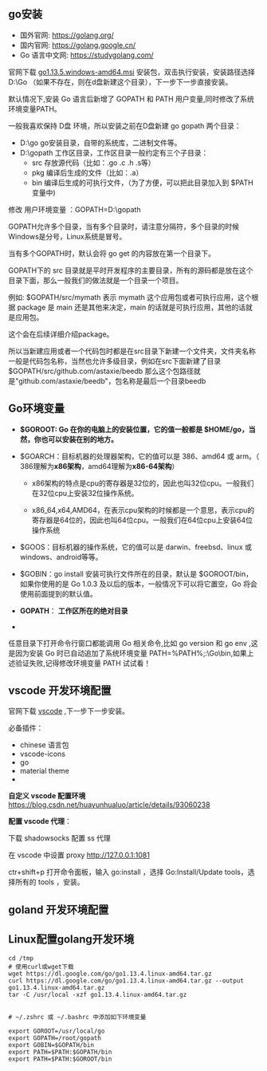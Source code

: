 ## go安装

- 国外官网: https://golang.org/ 
- 国内官网: https://golang.google.cn/ 
- Go 语言中文网: https://studygolang.com/

官网下载 [go1.13.5.windows-amd64.msi](https://dl.google.com/go/go1.13.5.windows-amd64.msi) 安装包，双击执行安装，安装路径选择 D:\Go （如果不存在，则在d盘新建这个目录），下一步下一步直接安装。

默认情况下,安装 Go 语言后新增了 GOPATH 和 PATH 用户变量,同时修改了系统环境变量PATH。

一般我喜欢保持 D盘 环境，所以安装之前在D盘新建 go  gopath 两个目录：

- D:\go             go安装目录，自带的系统库，二进制文件等。
- D:\gopath    工作区目录，工作区目录一般约定有三个子目录：
  -  src 存放源代码（比如：.go .c .h .s等）   
  -  pkg 编译后生成的文件（比如：.a）   
  -  bin 编译后生成的可执行文件，（为了方便，可以把此目录加入到 $PATH 变量中)

修改 用户环境变量 ：GOPATH=D:\gopath

GOPATH允许多个目录，当有多个目录时，请注意分隔符，多个目录的时候Windows是分号，Linux系统是冒号。

当有多个GOPATH时，默认会将 go get 的内容放在第一个目录下。

GOPATH下的 src 目录就是平时开发程序的主要目录，所有的源码都是放在这个目录下面，那么一般我们的做法就是一个目录一个项目。

例如: $GOPATH/src/mymath 表示 mymath 这个应用包或者可执行应用，这个根据 package 是 main 还是其他来决定，main 的话就是可执行应用，其他的话就是应用包。

这个会在后续详细介绍package。

所以当新建应用或者一个代码包时都是在src目录下新建一个文件夹，文件夹名称一般是代码包名称，当然也允许多级目录，例如在src下面新建了目录$GOPATH/src/github.com/astaxie/beedb 那么这个包路径就是"github.com/astaxie/beedb"，包名称是最后一个目录beedb



## Go环境变量



- **$GOROOT:  Go 在你的电脑上的安装位置，它的值一般都是 $HOME/go，当然，你也可以安装在别的地方。**
- $GOARCH：目标机器的处理器架构，它的值可以是 386、amd64 或 arm。（ 386理解为**x86架构**，amd64理解为**x86-64架构**）

  - x86架构的特点是cpu的寄存器是32位的，因此也叫32位cpu。一般我们在32位cpu上安装32位操作系统。

  - x86_64,x64,AMD64，在表示cpu架构的时候都是一个意思，表示cpu的寄存器是64位的，因此也叫64位cpu。一般我们在64位cpu上安装64位操作系统
- $GOOS：目标机器的操作系统，它的值可以是 darwin、freebsd、linux 或 windows、android等等。
- $GOBIN：go install 安装可执行文件所在的目录，默认是 $GOROOT/bin，如果你使用的是 Go 1.0.3 及以后的版本，一般情况下可以将它置空，Go 将会使用前面提到的默认值。
- **GOPATH**： **工作区所在的绝对目录**
- 



任意目录下打开命令行窗口都能调用 Go 相关命令,比如 go version 和 go env ,这是因为安装 Go 时已自动追加了系统环境变量 PATH=%PATH%;:\Go\bin,如果上述验证失败,记得修改环境变量 PATH 试试看！



## vscode 开发环境配置

官网下载 [vscode](https://code.visualstudio.com/) ,下一步下一步安装。

必备插件：

- chinese 语言包
- vscode-icons 
- go
- material theme
-  

**自定义 vscode 配置环境** https://blog.csdn.net/huayunhualuo/article/details/93060238

**配置 vscode 代理**：

下载 shadowsocks 配置 ss 代理

在 vscode 中设置 proxy http://127.0.0.1:1081

ctr+shift+p 打开命令面板，输入 go:install ，选择 Go:Install/Update tools，选择所有的 tools ，安装。

## goland 开发环境配置





## Linux配置golang开发环境

```shell
cd /tmp
# 使用curl或wget下载
wget https://dl.google.com/go/go1.13.4.linux-amd64.tar.gz
curl https://dl.google.com/go/go1.13.4.linux-amd64.tar.gz --output  go1.13.4.linux-amd64.tar.gz
tar -C /usr/local -xzf go1.13.4.linux-amd64.tar.gz


# ~/.zshrc 或 ~/.bashrc 中添加如下环境变量

export GOROOT=/usr/local/go
export GOPATH=/root/gopath
export GOBIN=$GOPATH/bin
export PATH=$PATH:$GOPATH/bin
export PATH=$PATH:$GOROOT/bin
```









